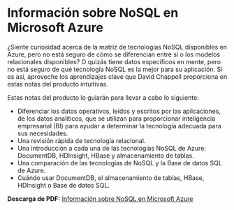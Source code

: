 <properties 
	pageTitle="Descripción sobre las tecnologías NoSQL de Azure | Microsoft Azure" 
	description="Obtenga información sobre cómo Azure NoSQL puede ayudarle a administrar datos no adecuados para bases de datos relacionales. DocumentDB el almacenamiento de tablas, HBase, HDInsight o Base de datos SQL." 
	editor="cgronlun" 
	manager="jhubbard" 
	services="documentdb, storage, hdinsight" 
	documentationCenter="" 
	authors="mimig1"/>

<tags 
	ms.service="multiple" 
	ms.workload="multiple" 
	ms.tgt_pltfrm="na" 
	ms.devlang="na" 
	ms.topic="article" 
	ms.date="12/01/2015" 
	ms.author="mimig"/>

# Información sobre NoSQL en Microsoft Azure

¿Siente curiosidad acerca de la matriz de tecnologías NoSQL disponibles en Azure, pero no está seguro de cómo se diferencian entre sí o los modelos relacionales disponibles? O quizás tiene datos específicos en mente, pero no está seguro de qué tecnología NoSQL es la mejor para su aplicación. Si es así, aproveche los aprendizajes clave que David Chappell proporciona en estas notas del producto intuitivas.

Estas notas del producto lo guiarán para llevar a cabo lo siguiente:

 - Diferenciar los datos operativos, leídos y escritos por las aplicaciones, de los datos analíticos, que se utilizan para proporcionar inteligencia empresarial (BI) para ayudar a determinar la tecnología adecuada para sus necesidades.
 - Una revisión rápida de tecnología relacional.
 - Una introducción a cada una de las tecnologías NoSQL de Azure: DocumentDB, HDInsight, HBase y almacenamiento de tablas.
 - Una comparación de las tecnologías de NoSQL y la Base de datos SQL de Azure. 
 - Cuándo usar DocumentDB, el almacenamiento de tablas, HBase, HDInsight o Base de datos SQL.

**Descarga de PDF:** [Información sobre NoSQL en Microsoft Azure](http://go.microsoft.com/fwlink/p/?LinkId=330292)

 

<!---HONumber=AcomDC_1203_2015-->